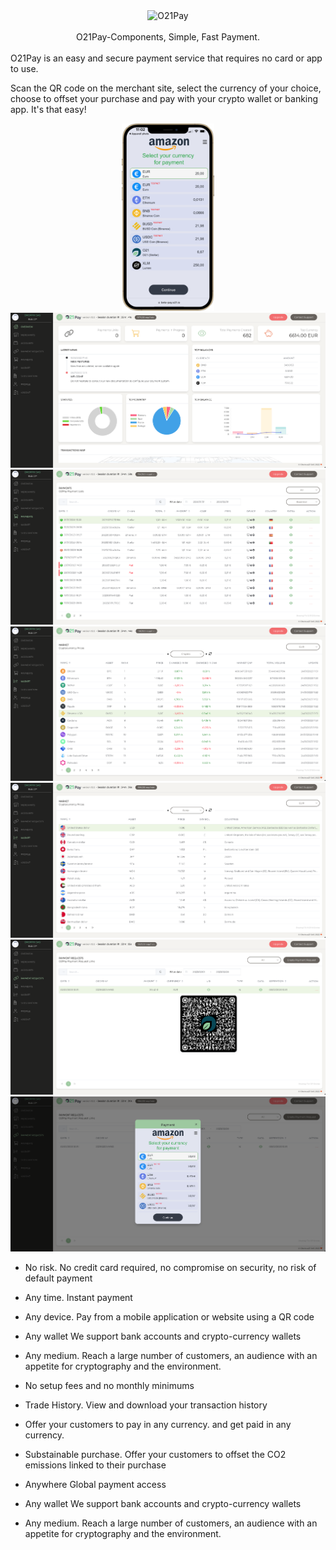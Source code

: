 <div align="center">
  <img src="./.github/assets/o21pay.gif" alt="O21Pay" border="0" />
	<br/><br/>      
	O21Pay-Components, Simple, Fast Payment.
</div>
<br/>
O21Pay is an easy and secure payment service that requires no card or app to use.

Scan the QR code on the merchant site, select the currency of your choice, choose to offset your purchase and pay with your crypto wallet or banking app. It's that easy!

<p align="center">
  <img src="./.github/assets/o21pay-iphone.png" alt="" border="0" height="300px" />
  <img src="./.github/assets/1.png" alt="" border="0" />
  <img src="./.github/assets/2.png" alt="" border="0" />
  <img src="./.github/assets/3.png" alt="" border="0" />
  <img src="./.github/assets/4.png" alt="" border="0" />
  <img src="./.github/assets/5.png" alt="" border="0" />
  <img src="./.github/assets/6.png" alt="" border="0" />
</p>

-   No risk. No credit card required, no compromise on security, no risk of default payment

-   Any time. Instant payment

-   Any device. Pay from a mobile application or website using a QR code

-   Any wallet
    We support bank accounts and crypto-currency wallets

-   Any medium. Reach a large number of customers, an audience with an appetite for cryptography and the environment.

-   No setup fees and no monthly minimums

-   Trade History. View and download your transaction history

-   Offer your customers to pay in any currency. and get paid in any currency.

-   Substainable purchase. Offer your customers to offset the CO2 emissions linked to their purchase

-   Anywhere
    Global payment access

-   Any wallet
    We support bank accounts and crypto-currency wallets

-   Any medium. Reach a large number of customers, an audience with an appetite for cryptography and the environment.

##
